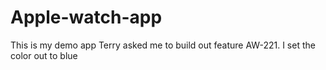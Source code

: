 # Apple-watch-app
This is my demo app
Terry asked me to build out feature AW-221.  I set the color out to blue
